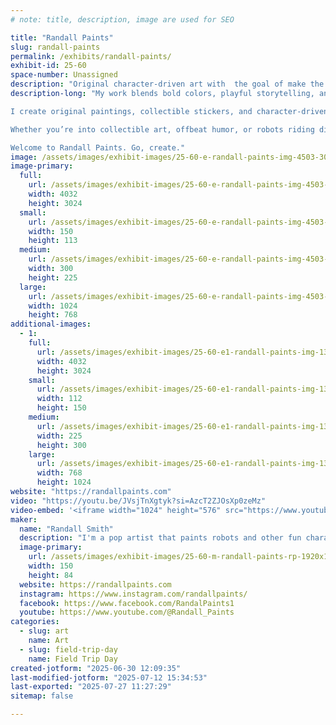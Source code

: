 ```yaml
---
# note: title, description, image are used for SEO

title: "Randall Paints"
slug: randall-paints
permalink: /exhibits/randall-paints/
exhibit-id: 25-60
space-number: Unassigned
description: "Original character-driven art with  the goal of make the viewer smile."
description-long: "My work blends bold colors, playful storytelling, and just the right amount of chaos.

I create original paintings, collectible stickers, and character-driven art inspired by everything from haunted theme parks to The Four Horsemen. Each piece is a conversation, sometimes with my Boston Terrier, Finn, who’s both muse and critic.

Whether you’re into collectible art, offbeat humor, or robots riding dinosaurs, you’re in the right place.

Welcome to Randall Paints. Go, create."
image: /assets/images/exhibit-images/25-60-e-randall-paints-img-4503-300x225.JPG
image-primary: 
  full:
    url: /assets/images/exhibit-images/25-60-e-randall-paints-img-4503-full.JPG
    width: 4032
    height: 3024
  small:
    url: /assets/images/exhibit-images/25-60-e-randall-paints-img-4503-150x113.JPG
    width: 150
    height: 113
  medium:
    url: /assets/images/exhibit-images/25-60-e-randall-paints-img-4503-300x225.JPG
    width: 300
    height: 225
  large:
    url: /assets/images/exhibit-images/25-60-e-randall-paints-img-4503-1024x768.JPG
    width: 1024
    height: 768
additional-images: 
  - 1:
    full:
      url: /assets/images/exhibit-images/25-60-e1-randall-paints-img-1342-full.JPG
      width: 4032
      height: 3024
    small:
      url: /assets/images/exhibit-images/25-60-e1-randall-paints-img-1342-112x150.JPG
      width: 112
      height: 150
    medium:
      url: /assets/images/exhibit-images/25-60-e1-randall-paints-img-1342-225x300.JPG
      width: 225
      height: 300
    large:
      url: /assets/images/exhibit-images/25-60-e1-randall-paints-img-1342-768x1024.JPG
      width: 768
      height: 1024
website: "https://randallpaints.com"
video: "https://youtu.be/JVsjTnXgtyk?si=AzcT2ZJOsXp0zeMz"
video-embed: '<iframe width="1024" height="576" src="https://www.youtube.com/embed/JVsjTnXgtyk?feature=oembed" frameborder="0" allow="accelerometer; autoplay; clipboard-write; encrypted-media; gyroscope; picture-in-picture; web-share" referrerpolicy="strict-origin-when-cross-origin" allowfullscreen title="Chase Your DREAMS and Never Stop"></iframe>'
maker: 
  name: "Randall Smith"
  description: "I'm a pop artist that paints robots and other fun characters"
  image-primary:
    url: /assets/images/exhibit-images/25-60-m-randall-paints-rp-1920x1080-150x84.jpg
    width: 150
    height: 84
  website: https://randallpaints.com
  instagram: https://www.instagram.com/randallpaints/
  facebook: https://www.facebook.com/RandalPaints1
  youtube: https://www.youtube.com/@Randall_Paints
categories: 
  - slug: art
    name: Art
  - slug: field-trip-day
    name: Field Trip Day
created-jotform: "2025-06-30 12:09:35"
last-modified-jotform: "2025-07-12 15:34:53"
last-exported: "2025-07-27 11:27:29"
sitemap: false

---
```

